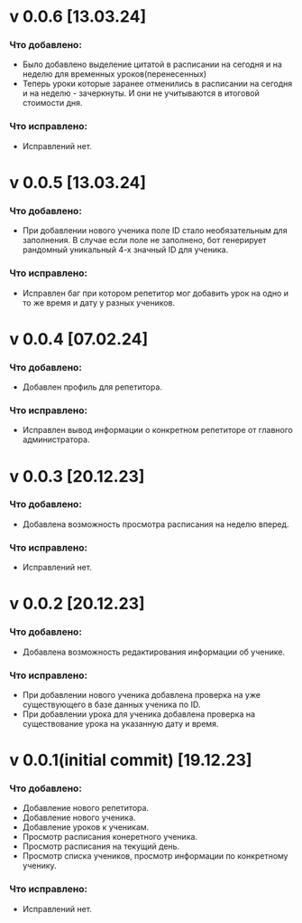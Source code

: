 # v 0.0.6 [13.03.24]

### Что добавлено:

- Было добавлено выделение цитатой в расписании на сегодня и на неделю для временных уроков(перенесенных)
- Теперь уроки которые заранее отменились в расписании на сегодня и на неделю - зачеркнуты. И они не учитываются в итоговой стоимости дня.

### Что исправлено:

- Исправлений нет.

# v 0.0.5 [13.03.24]

### Что добавлено:

- При добавлении нового ученика поле ID стало необязательным для заполнения. В случае если поле не заполнено, бот генерирует рандомный уникальный 4-х значный ID для ученика.

### Что исправлено:

- Исправлен баг при котором репетитор мог добавить урок на одно и то же время и дату у разных учеников.

# v 0.0.4 [07.02.24]

### Что добавлено:

- Добавлен профиль для репетитора.

### Что исправлено:

- Исправлен вывод информации о конкретном репетиторе от главного администратора.

# v 0.0.3 [20.12.23]

### Что добавлено:

- Добавлена возможность просмотра расписания на неделю вперед.

### Что исправлено:

- Исправлений нет.

# v 0.0.2 [20.12.23]

### Что добавлено:

- Добавлена возможность редактирования информации об ученике.

### Что исправлено:

- При добавлении нового ученика добавлена проверка на уже существующего в базе данных ученика по ID.
- При добавлении урока для ученика добавлена проверка на существование урока на указанную дату и время.

# v 0.0.1(initial commit) [19.12.23]

### Что добавлено:
- Добавление нового репетитора.
- Добавление нового ученика.
- Добавление уроков к ученикам.
- Просмотр расписания конеретного ученика.
- Просмотр расписания на текущий день.
- Просмотр списка учеников, просмотр информации по конкретному ученику.

### Что исправлено:
- Исправлений нет.
